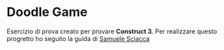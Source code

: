 # Doodle Game

Esercizio di prova creato per provare __Construct 3__.
Per realizzare questo progretto ho seguito la guida di [Samuele Sciacca]()
